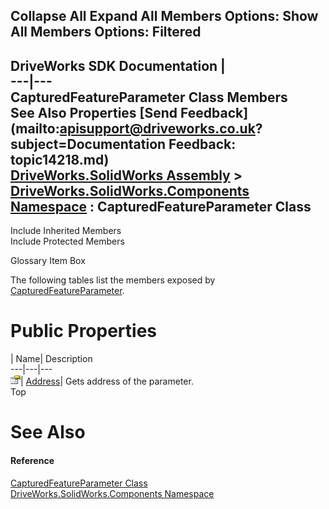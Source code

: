 Collapse All Expand All Members Options: Show All  Members Options: Filtered   
---  
DriveWorks SDK Documentation  |   
---|---  
CapturedFeatureParameter Class Members   
See Also Properties [Send Feedback](mailto:apisupport@driveworks.co.uk?subject=Documentation Feedback: topic14218.md)  
[DriveWorks.SolidWorks Assembly](topic13342.md) > [DriveWorks.SolidWorks.Components Namespace](topic13925.md) : CapturedFeatureParameter Class  
---  
  
Include Inherited Members    
Include Protected Members  


Glossary Item Box

The following tables list the members exposed by [CapturedFeatureParameter](topic14218.md).

# Public Properties

| Name| Description  
---|---|---  
![Public Property](dotnetimages/publicProperty.gif)| [Address](topic14224.md)| Gets address of the parameter.   
Top

# See Also

#### Reference

[CapturedFeatureParameter Class](topic14218.md)   
[DriveWorks.SolidWorks.Components Namespace](topic13925.md)


